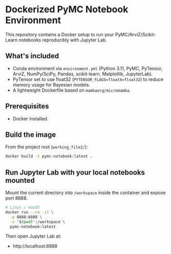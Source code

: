 # Dockerized PyMC Notebook Environment

This repository contains a Docker setup to run your PyMC/ArviZ/Scikit-Learn notebooks reproducibly with Jupyter Lab.

## What's included
- Conda environment via `environment.yml` (Python 3.11, PyMC, PyTensor, ArviZ, NumPy/SciPy, Pandas, scikit-learn, Matplotlib, JupyterLab).
- PyTensor set to use float32 (`PYTENSOR_FLAGS=floatX=float32`) to reduce memory usage for Bayesian models.
- A lightweight Dockerfile based on `mambaorg/micromamba`.

## Prerequisites
- Docker installed.

## Build the image
From the project root (`working_file2/`):

```bash
docker build -t pymc-notebook:latest .
```

## Run Jupyter Lab with your local notebooks mounted
Mount the current directory into `/workspace` inside the container and expose port 8888.

```bash
# Linux / macOS
docker run --rm -it \
  -p 8888:8888 \
  -v "$(pwd)":/workspace \
  pymc-notebook:latest
```

Then open Jupyter Lab at:

- http://localhost:8888
